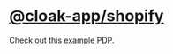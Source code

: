 # [@cloak-app/shopify](https://github.com/BKWLD/cloak-shopify)

Check out this [example PDP](/products/clay-plant-pot).
